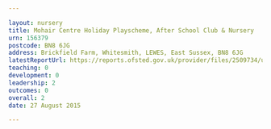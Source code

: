 ```yaml
---

layout: nursery
title: Mohair Centre Holiday Playscheme, After School Club & Nursery
urn: 156379
postcode: BN8 6JG
address: Brickfield Farm, Whitesmith, LEWES, East Sussex, BN8 6JG
latestReportUrl: https://reports.ofsted.gov.uk/provider/files/2509734/urn/156379.pdf
teaching: 0
development: 0
leadership: 2
outcomes: 0
overall: 2
date: 27 August 2015

---
```

